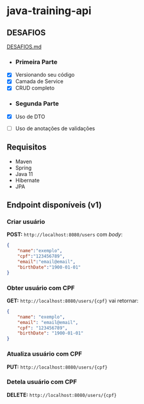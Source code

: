 # java-training-api

## DESAFIOS

[DESAFIOS.md](https://github.com/GuillaumeFalourd/java-training-api/tree/main/DESAFIOS.md)

- ### Primeira Parte
- [x] Versionando seu código
- [x] Camada de Service
- [x] CRUD completo

- ### Segunda Parte
- [x] Uso de DTO
- [ ] Uso de anotações de validações


## Requisitos

- Maven
- Spring
- Java 11
- Hibernate
- JPA

## Endpoint disponíveis (v1)

### Criar usuário

**POST:** `http://localhost:8080/users` com *body*:

```json
{
    "name":"exemplo",
    "cpf":"123456789",
    "email":"email@email",
    "birthDate":"1900-01-01"
}
```

### Obter usuário com CPF

**GET:** `http://localhost:8080/users/{cpf}` vai retornar:

```json
{
    "name": "exemplo",
    "email": "email@email",
    "cpf": "123456789",
    "birthDate": "1900-01-01"
}
```

### Atualiza usuário com CPF

**PUT:** `http://localhost:8080/users/{cpf}` 


### Detela usuário com CPF

**DELETE:** `http://localhost:8080/users/{cpf}`
